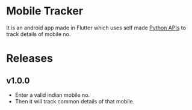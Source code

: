 # Mobile Tracker
It is an android app made in Flutter which uses self made <a href="https://cybersaksham-apis.herokuapp.com/">Python APIs</a> to track details of mobile no.

# Releases
<h2>v1.0.0</h2>
<ul>
  <li>Enter a valid indian mobile no.</li>
  <li>Then it will track common details of that mobile.</li>
</ul>